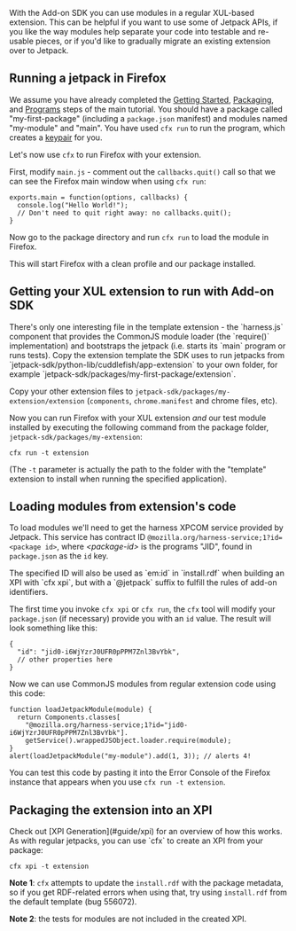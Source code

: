 With the Add-on SDK you can use modules in a regular XUL-based extension. This
can be helpful if you want to use some of Jetpack APIs, if you like the way
modules help separate your code into testable and re-usable pieces,
or if you'd like to gradually migrate an existing extension over to Jetpack.

Running a jetpack in Firefox
------------------
We assume you have already completed the [Getting Started](#guide/getting-started),
[Packaging](#guide/packaging), and [Programs](#guide/programs) steps of the
main tutorial. You should have a package called "my-first-package" (including a
`package.json` manifest) and modules named "my-module" and "main".
You have used `cfx run` to run the program, which creates a
[keypair](#guide/xpi) for you.

Let's now use `cfx` to run Firefox with your extension.

First, modify `main.js` - comment out the `callbacks.quit()` call so that we
can see the Firefox main window when using `cfx run`:

    exports.main = function(options, callbacks) {
      console.log("Hello World!");
      // Don't need to quit right away: no callbacks.quit();
    }

Now go to the package directory and run `cfx run` to load
the module in Firefox.

This will start Firefox with a clean profile and our package installed.

Getting your XUL extension to run with Add-on SDK
------------------
<span class="aside">
There's only one interesting file in the template extension - the `harness.js`
component that provides the CommonJS module loader (the `require()`
implementation) and bootstraps the jetpack (i.e. starts its `main` program or
runs tests).
</span>
Copy the extension template the SDK uses to run jetpacks from
`jetpack-sdk/python-lib/cuddlefish/app-extension` to your own folder, for
example `jetpack-sdk/packages/my-first-package/extension`.

Copy your other extension files to `jetpack-sdk/packages/my-extension/extension`
(`components`, `chrome.manifest` and chrome files, etc).

Now you can run Firefox with your XUL extension *and* our test module installed
by executing the following command from the package folder,
`jetpack-sdk/packages/my-extension`:

    cfx run -t extension

(The `-t` parameter is actually the path to the folder with the "template"
extension to install when running the specified application).

Loading modules from extension's code
------------------
To load modules we'll need to get the harness XPCOM service provided by
Jetpack. This service has contract ID 
`@mozilla.org/harness-service;1?id=<package id>`, where *&lt;package-id>*
is the programs "JID", found in `package.json` as the `id` key.

<span class="aside">
The specified ID will also be used as `em:id` in `install.rdf` when building
an XPI with `cfx xpi`, but with a `@jetpack` suffix to fulfill the rules of
add-on identifiers.
</span>

The first time you invoke `cfx xpi` or `cfx run`, the `cfx` tool will modify
your `package.json` (if necessary) provide you with an `id` value. The result
will look something like this:

    {
      "id": "jid0-i6WjYzrJ0UFR0pPPM7Znl3BvYbk",
      // other properties here
    }

Now we can use CommonJS modules from regular extension code using this code:

    function loadJetpackModule(module) {
      return Components.classes[
        "@mozilla.org/harness-service;1?id="jid0-i6WjYzrJ0UFR0pPPM7Znl3BvYbk"].
        getService().wrappedJSObject.loader.require(module);
    }
    alert(loadJetpackModule("my-module").add(1, 3)); // alerts 4!

You can test this code by pasting it into the Error Console of the Firefox
instance that appears when you use `cfx run -t extension`.

Packaging the extension into an XPI
------------------
<span class="aside">
Check out [XPI Generation](#guide/xpi) for an overview of how this works.
</span>
As with regular jetpacks, you can use `cfx` to create an XPI from your package:

    cfx xpi -t extension

**Note 1**: `cfx` attempts to update the `install.rdf` with the package metadata, so if
you get RDF-related errors when using that, try using `install.rdf` from the
default template (bug 556072).

**Note 2**: the tests for modules are not included in the created XPI.
